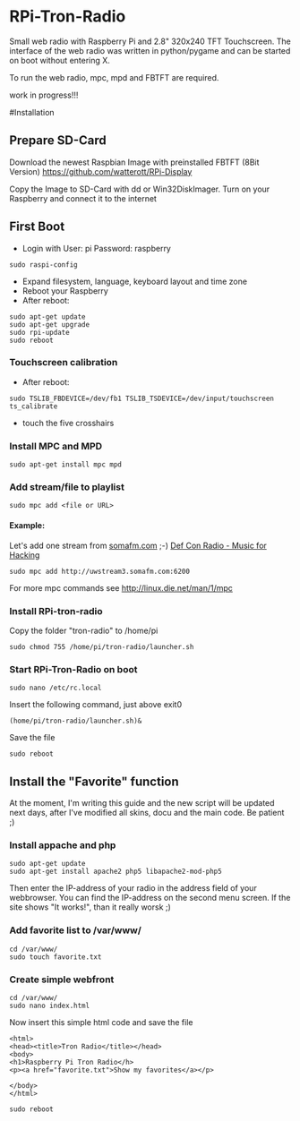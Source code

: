 RPi-Tron-Radio
==============

Small web radio with Raspberry Pi and 2.8" 320x240 TFT Touchscreen. The interface of the web radio was written in python/pygame and can be started on boot without entering X.

To run the web radio, mpc, mpd and FBTFT are required.



work in progress!!!

#Installation

## Prepare SD-Card
Download the newest Raspbian Image with preinstalled FBTFT (8Bit Version) https://github.com/watterott/RPi-Display

Copy the Image to SD-Card with dd or Win32DiskImager.
Turn on your Raspberry and connect it to the internet

## First Boot

* Login with 
User: pi
Password: raspberry

```
sudo raspi-config
```
* Expand filesystem, language, keyboard layout and time zone
* Reboot your Raspberry
* After reboot:
```
sudo apt-get update
sudo apt-get upgrade
sudo rpi-update
sudo reboot
```
### Touchscreen calibration
* After reboot:
```
sudo TSLIB_FBDEVICE=/dev/fb1 TSLIB_TSDEVICE=/dev/input/touchscreen ts_calibrate
```
* touch the five crosshairs

### Install MPC and MPD
```
sudo apt-get install mpc mpd
```
### Add stream/file to playlist
```
sudo mpc add <file or URL>
```
#### Example: 
Let's add one stream from [somafm.com](http://uwstream3.somafm.com:6200) ;-)
[Def Con Radio - Music for Hacking](http://somafm.com/defcon/)
```
sudo mpc add http://uwstream3.somafm.com:6200
```
For more mpc commands see http://linux.die.net/man/1/mpc

### Install RPi-tron-radio
Copy the folder "tron-radio" to /home/pi

```
sudo chmod 755 /home/pi/tron-radio/launcher.sh
```

### Start RPi-Tron-Radio on boot
```
sudo nano /etc/rc.local
```
Insert the following command, just above exit0
```
(home/pi/tron-radio/launcher.sh)&
```
Save the file

```
sudo reboot
```

## Install the "Favorite" function 
At the moment, I'm writing this guide and the new script will be updated next days, after I've modified all skins, docu and the main code. Be patient ;)

### Install appache and php
```
sudo apt-get update
sudo apt-get install apache2 php5 libapache2-mod-php5
```

Then enter the IP-address of your radio in the address field of your webbrowser.
You can find the IP-address on the second menu screen.
If the site shows "It works!", than it really worsk ;)

### Add favorite list to /var/www/

```
cd /var/www/
sudo touch favorite.txt
```

### Create simple webfront

```
cd /var/www/
sudo nano index.html
```

Now insert this simple html code and save the file
```
<html>
<head><title>Tron Radio</title></head>
<body>
<h1>Raspberry Pi Tron Radio</h>
<p><a href="favorite.txt">Show my favorites</a></p>

</body>
</html>
```

```sudo reboot```
